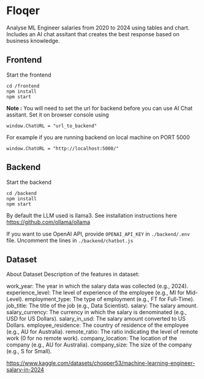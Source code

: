 # Floqer

Analyse ML Engineer salaries from 2020 to 2024 using tables and chart. Includes an AI chat assitant that creates the best response based on business knowledge.

## Frontend

Start the frontend
```
cd /frontend
npm install
npm start
```

**Note :** You will need to set the url for backend before you can use AI Chat assitant. Set it on browser console using
```
window.ChatURL = "url_to_backend"
```

For example if you are running backend on local machine on PORT 5000

```
window.ChatURL = "http://localhost:5000/"
```

## Backend

Start the backend
```
cd /backend
npm install
npm start
```

By default the LLM used is llama3. See installation instructions here https://github.com/ollama/ollama

If you want to use OpenAI API, provide `OPENAI_API_KEY` in `./backend/.env` file.
Uncomment the lines in `./backend/chatbot.js`

## Dataset 

About Dataset
Description of the features in dataset:

work_year: The year in which the salary data was collected (e.g., 2024).
experience_level: The level of experience of the employee (e.g., MI for Mid-Level).
employment_type: The type of employment (e.g., FT for Full-Time).
job_title: The title of the job (e.g., Data Scientist).
salary: The salary amount.
salary_currency: The currency in which the salary is denominated (e.g., USD for US Dollars).
salary_in_usd: The salary amount converted to US Dollars.
employee_residence: The country of residence of the employee (e.g., AU for Australia).
remote_ratio: The ratio indicating the level of remote work (0 for no remote work).
company_location: The location of the company (e.g., AU for Australia).
company_size: The size of the company (e.g., S for Small).

https://www.kaggle.com/datasets/chopper53/machine-learning-engineer-salary-in-2024